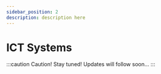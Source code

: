 ```yaml
---
sidebar_position: 2
description: description here
---
```


# ICT Systems

:::caution Caution!
Stay tuned! Updates will follow soon...
:::
